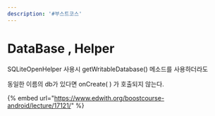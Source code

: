 ```yaml
---
description: '#부스트코스'
---
```


# DataBase , Helper

SQLiteOpenHelper 사용시 getWritableDatabase\(\) 메소드를 사용하더라도 

동일한 이름의 db가 있다면 onCreate\( \) 가 호출되지 않는다.

{% embed url="https://www.edwith.org/boostcourse-android/lecture/17121/" %}



